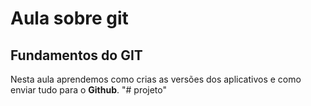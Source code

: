 # Aula sobre git
## Fundamentos do GIT

Nesta aula aprendemos como crias as versões dos aplicativos e como enviar tudo para o **Github**. "# projeto"
